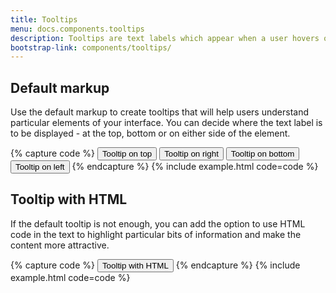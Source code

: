 ```yaml
---
title: Tooltips
menu: docs.components.tooltips
description: Tooltips are text labels which appear when a user hovers over an interface element. They explain the interface elements that may be unclear for users and guide them when they need help. If used properly, tooltips can significantly enhance user experience and add value to your website or software.
bootstrap-link: components/tooltips/
---
```



## Default markup

Use the default markup to create tooltips that will help users understand particular elements of your interface. You can decide where the text label is to be displayed - at the top, bottom or on either side of the element. 

{% capture code %}
<button type="button" class="btn" data-bs-toggle="tooltip" data-bs-placement="top" title="Tooltip on top">
  Tooltip on top
</button>
<button type="button" class="btn" data-bs-toggle="tooltip" data-bs-placement="right" title="Tooltip on right">
  Tooltip on right
</button>
<button type="button" class="btn" data-bs-toggle="tooltip" data-bs-placement="bottom" title="Tooltip on bottom">
  Tooltip on bottom
</button>
<button type="button" class="btn" data-bs-toggle="tooltip" data-bs-placement="left" title="Tooltip on left">
  Tooltip on left
</button>
{% endcapture %}
{% include example.html code=code %}


## Tooltip with HTML

If the default tooltip is not enough, you can add the option to use HTML code in the text to highlight particular bits of information and make the content more attractive.

{% capture code %}
<button type="button" class="btn" data-bs-toggle="tooltip" data-html="true" title="<em>Tooltip</em> <u>with</u> <b>HTML</b>">
  Tooltip with HTML
</button>
{% endcapture %}
{% include example.html code=code %}
